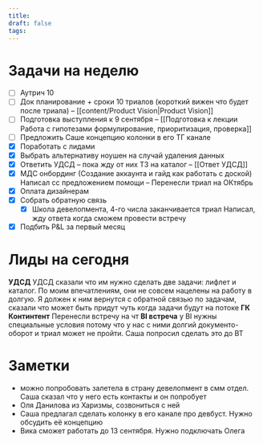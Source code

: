 ```yaml
---
title: 
draft: false
tags:
---
```

# Задачи на неделю
- [ ] Аутрич 10
- [ ] Док планирование + сроки 10 триалов (короткий вижен что будет после триала) – [[content/Product Vision|Product Vision]]
- [ ] Подготовка выступления к 9 сентября – [[Подготовка к лекции Работа с гипотезами формулирование, приоритизация, проверка]]
- [ ] Предложить Саше концепцию колонки в его ТГ канале
- [x] Поработать с лидами
- [x] Выбрать альтернативу ноушен на случай удаления данных
- [x] Ответить УДСД – пока жду от них ТЗ на каталог – [[Ответ УДСД]]
- [x] МДС онбординг (Создание аккаунта и гайд как работать с доской)
	Написал сс предложением помощи – Перенесли триал на ОКтябрь
- [x] Оплата дизайнерам
- [x] Собрать обратную связь
	- [x] Школа девелопмента, 4-го числа заканчивается триал
		Написал, жду ответа когда сможем провести встречу
- [x] Подбить P&L за первый месяц

# Лиды на сегодня
**УДСД**
	УДСД сказали что им нужно сделать две задачи: лифлет и каталог. По моим впечатлениям, они не совсем нацелены на работу в долгую. Я должен к ним вернутся с обратной связью по задачам, сказали что может быть придут чуть когда задачи будут на потоке
**ГК Континтент**
	Перенесли встречу на чт
**BI встреча**
	у BI нужны специальные условия потому что у нас с ними долгий документо-оборот и триал может не пройти. Саша попросил сделать это до ВТ

# Заметки
- можно попробовать залетела в страну девелопмент в смм отдел. Саша сказал что у него есть контакты и он попробует
- Оля Данилова из Харизмы, созвониться с ней
- Саша предлагал сделать колонку в его канале про девбуст. Нужно обсудить её концепцию
- Вика сможет работать до 13 сентября. Нужно подключать Олега